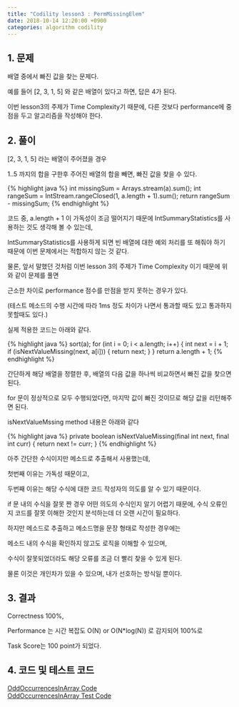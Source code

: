 ```yaml
---
title: "Codility lesson3 : PermMissingElem"
date: 2018-10-14 12:20:00 +0900
categories: algorithm codility
---
```


## 1. 문제

배열 중에서 빠진 값을 찾는 문제다. 

예를 들어 [2, 3, 1, 5] 와 같은 배열이 있다고 하면, 답은 4가 된다.

이번 lesson3의 주제가 Time Complexity기 때문에, 다른 것보다 performance에 중점을 두고 알고리즘을 작성해야 한다.


## 2. 풀이

[2, 3, 1, 5] 라는 배열이 주어졌을 경우

1..5 까지의 합을 구한후 주어진 배열의 합을 빼면, 빠진 값을 찾을 수 있다.

{% highlight java %}
    int missingSum = Arrays.stream(a).sum();
    int rangeSum = IntStream.rangeClosed(1, a.length + 1).sum();
    return rangeSum - missingSum;
{% endhighlight %}

코드 중, a.length + 1 이 가독성이 조금 떨어지기 때문에 IntSummaryStatistics를 사용하는 것도 생각해 볼 수 있는데,

IntSummaryStatistics를 사용하게 되면 빈 배열에 대한 예외 처리를 또 해줘야 하기 때문에 이번 문제에서는 적합하지 않는 것 같다.

물론, 앞서 말했던 것처럼 이번 lesson 3의 주제가 Time Complexity 이기 때문에 위와 같이 문제를 풀면

근소한 차이로 performance 점수를 만점을 받지 못하는 경우가 있다. 

(테스트 메소드의 수행 시간에 따라 1ms 정도 차이가 나면서 통과할 때도 있고 통과하지 못할때도 있다.)  

실제 적용한 코드는 아래와 같다.

{% highlight java %}
    sort(a);
    for (int i = 0; i < a.length; i++) {
        int next = i + 1;
        if (isNextValueMissing(next, a[i])) {
            return next;
        }
    }
    return a.length + 1;
{% endhighlight %}

간단하게 해당 배열을 정렬한 후, 배열의 다음 값을 하나씩 비교하면서 빠진 값을 찾으면 된다.  

for 문이 정상적으로 모두 수행되었다면, 마지막 값이 빠진 것이므로 해당 값을 리턴해주면 된다.


isNextValueMssing method 내용은 아래와 같다

{% highlight java %}
    private boolean isNextValueMissing(final int next, final int curr) {
        return next != curr;
    }
{% endhighlight %}

아주 간단한 수식이지만 메소드로 추출해서 사용했는데,
 
첫번째 이유는 가독성 때문이고,

두번째 이유는 해당 수식에 대한 코드 작성자의 의도를 알 수 있기 때문이다.

if 문 내의 수식을 잘못 짠 경우 어떤 의도의 수식인지 알기 어렵기 때문에, 수식 오류인지 코드를 잘못 이해한 것인지 분석하는데 더 오랜 시간이 필요하다. 

하지만 메소드로 추출하고 메소드명을 문장 형태로 작성한 경우에는 

메소드 내의 수식을 확인하지 않고도 로직을 이해할 수 있으며,

수식이 잘못되었더라도 해당 오류를 조금 더 빨리 찾을 수 있게 된다.

물론 이것은 개인차가 있을 수 있으며, 내가 선호하는 방식일 뿐이다.
 

## 3. 결과
Correctness 100%,

Performance 는 시간 복잡도 O(N) or O(N*log(N)) 로 감지되어 100%로

Task Score는 100 point가 되었다.


## 4. 코드 및 테스트 코드
<div markdown="0">
    <a href="https://github.com/parksolo/algoStudy/blob/master/src/main/codility/lesson/lesson3/PermMissingElem.java"
       class="btn btn-success" 
       target="_blank">
       OddOccurrencesInArray Code
    </a>
</div>   
<div markdown="0">
    <a href="https://github.com/parksolo/algoStudy/blob/master/src/test/codility/lesson/lesson3/PermMissingElemTest.java"
       class="btn btn-warning" 
       target="_blank">
       OddOccurrencesInArray Test Code
    </a>
</div>

